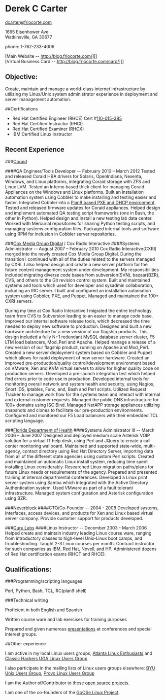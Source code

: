 # Derek C Carter
<dcarter@friocorte.com>  

1665 Eisenhower Ave  
Watkinsville, GA  30677  

phone: 1-762-233-4009  

[Main Website -- http://blog.friocorte.com/][]  
[Virtual Business Card -- http://blog.friocorte.com/card/][]  

## Objective:

Create, maintain and manage a world-class internet infrastructure by utilizing my Linux/Unix system administrator experience in deployment and server management automation.

##Certifications
* Red Hat Certified Engineer (RHCE) Cert #[110-015-385][]
* Red Hat Certified Instructor (RHCI)
* Red Hat Certified Examiner (RHCX)
* IBM Certified Linux Instructor

## Recent Experience

###[Coraid][]

####QA Engineer/Tools Developer -- February 2010 – March 2012
Tested and released Coraid HBA drivers for Solaris, OpenIndiana, Nexenta, Windows, and Linux platforms, integrating Coraid storage with ZFS and Linux LVM. Tested an Inferno based thick client for managing Coraid Appliances on the Windows and Linux platforms. Built an installation automation system using Cobbler to make installing and testing easier and faster. Integrated Cobbler into a [Plan9 based PXE and DHCP environment][]. Tested and released firmware updates for Coraid appliances. Helped design and implement automated QA testing script frameworks (one in Bash, the other in Python). Helped design and install a new testing lab data center. Worked with Mercurial repositories for sharing Python testing scripts, and managing systems configuration files. Packaged internal tools and software using RPM for inclusion in Cobbler server repositories.

###[Cox Media Group Digital][] / Cox Radio Interactive
####Systems Administrator -- August 2007 – February 2010
Cox Radio Interactive(CXRI) merged into the newly created Cox Media Group Digital. During the transition I continued with all of the duties related to the servers managed by CXRI. I also helped design and create a new server platform for the future content management system under development. My responsibilities included migrating diverse code bases from subversion(SVN), bazaar(BZR), CVS, and others to the Git revision control system. Built and maintained systems and tools which used for developer and sysadmin collaboration, including an IRC server. I built and configured an installation automation system using Cobbler, PXE, and Puppet. Managed and maintained the 100+ CXRI servers.

During my time at Cox Radio Interactive I migrated the entire technology team from CVS to Subversion leading to an easier to manage code base. Improved our internal software release tools, which decreased the time needed to deploy new software to production. Designed and built a new hardware architecture for a new version of our flagship products. This design included a fully N+1 redundant MySQL database server cluster, F5 LTM load balancers, Mod_Perl and Apache. Helped manage a release of a new version of our flagship product, running on Apache and Mod_Perl. Created a new server deployment system based on Cobbler and Puppet which allows for rapid deployment of new server hardware. Created an improved pre-production/quality control/development environment based on VMware, Xen and KVM virtual servers to allow for higher quality code on production servers. Developed a pre-launch integration test which helped find errors prior to code use in production. Developed internal tools for monitoring overall network and system health and security, using Nagios, Snort IDS, iptables, Func, and, Bash and Perl scripts. Utilized Request Tracker to manage work flow for the systems team and interact with internal and external customer requests. Managed the public DNS infrastructure for 100+ domains using ISC Bind. Managed NetAPP storage appliances utilizing snapshots and clones to facilitate our pre-production environments. Configured and monitored our F5 Load balancers with their embedded TCL scripting language.

###[Florida Department of Health][]
####Systems Administrator III -- March 2006 – June 2007
Designed and deployed medium scale Asterisk VOIP solution for a virtual IT help desk, using Perl and JQuery to create a call center monitoring wallboard. Maintained and supported state-wide, multi-agency, contact directory using Red Hat Directory Server, importing data from all of the different state agencies using custom Perl scripts. Created and maintained an automatic Linux install system, reducing time spent installing Linux considerably. Researched Linux migration paths/plans for future Linux needs or requirements of the agency. Prepared and presented training at internal departmental conferences. Developed a Linux print server system using Samba which integrated with the Active Directory Authentication system. Used VMware as part of a fault tolerant infrastructure. Managed system configuration and Asterisk configuration using BZR.

###[Neverblock][]
####CTO/Co-Founder -- 2004 - 2008
Developed systems, Interfaces, access devices, and products for Xen and Linux based virtual server company. Provide customer support for products developed.

###[Guru Labs][]
####Linux Instructor -- December 2003 - March 2006
Helped create and maintain industry leading Linux course ware, ranging from introductory classes to high-level Unix-Linux boot camps, and troubleshooting. Taught 2-3 Linux courses per month. Contract instructor for such companies as IBM, Red Hat, Novell, and HP. Administered dozens of Red Hat certification exams (RHCT and RHCE).

## Qualifications:

###Programming/scripting languages

Perl,  Python,  Bash,  TCL,  RC(plan9 shell)  

###Technical writing

Proficient in both English and Spanish

Written course ware and lab exercises for training purposes

Prepared and given numerous [presentations][] at conferences and special interest groups.

##Other experience

I am active in my local Linux users groups, [Atlanta Linux Enthusiasts][] and [Classic Hackers UGA Linux Users Group][]. 

I also participate in the mailing lists of Linux users groups elsewhere: [BYU Unix Users Group][], [Provo Linux Users Group][]

I am the Author of/Contributor to these [open source projects][].

I am one of the co-founders of the [GoOSe Linux Project][].

  [Coraid]: http://www.coraid.com/
  [Cox Media Group Digital]: http://cmgdigital.com/
  [Cox Radio Interactive]: http://cxri.net/
  [Florida Department of Health]: http://www.doh.state.fl.us/
  [Neverblock]: http://neverblock.com/
  [Guru Labs]: http://www.gurulabs.com/
  [Virtual Business Card -- http://blog.friocorte.com/card/]: http://blog.friocorte.com/card/
  [Main Website -- http://blog.friocorte.com/]: http://blog.friocorte.com/
  [presentations]: http://blog.friocorte.com/presentation/
  [open source projects]: http://github.com/goozbach/
  [Classic Hackers UGA Linux Users Group]: http://chugalug.uga.edu/
  [Atlanta Linux Enthusiasts]: http://ale.org/
  [BYU Unix Users Group]: http://uug.byu.edu/
  [Provo Linux Users Group]: http://plug.org/
  [Plan9 based PXE and DHCP environment]: http://blog.friocorte.com/2011/05/chain-loading-pxe-servers.html
  [GoOSe Linux Project]: http://gooseproject.org/
  [110-015-385]: https://www.redhat.com/wapps/training/certification/verify.html?certNumber=110-015-385&verify=Verify
